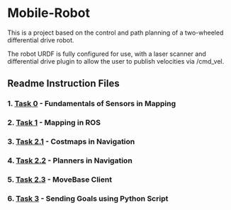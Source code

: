 # Mobile-Robot
This is a project based on the control and path planning of a two-wheeled differential drive robot.

The robot URDF is fully configured for use, with a laser scanner and differential drive plugin to allow the user to publish velocities via /cmd_vel.

## Readme Instruction Files   
### 1. [Task 0](Assets/Task0.md) - Fundamentals of Sensors in Mapping
### 2. [Task 1](Assets/Task1.md) - Mapping in ROS
### 3. [Task 2.1](Assets/Task2.1.md) - Costmaps in Navigation
### 4. [Task 2.2](Assets/Task2.2.md) - Planners in Navigation
### 5. [Task 2.3](Assets/Task2.3.md) - MoveBase Client
### 6. [Task 3](Assets/Task3.md) - Sending Goals using Python Script